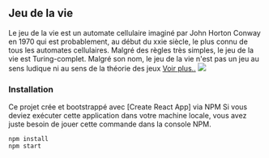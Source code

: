 
## Jeu de la vie

Le jeu de la vie est un automate cellulaire imaginé par John Horton Conway en 1970 qui est probablement, au début du xxie siècle, le plus connu de tous les automates cellulaires. Malgré des règles très simples, le jeu de la vie est Turing-complet.
Malgré son nom, le jeu de la vie n'est pas un jeu au sens ludique ni au sens de la théorie des jeux
<a target="_blank" href="https://fr.wikipedia.org/wiki/Jeu_de_la_vie">Voir plus..</a>
<img class="ui  right floated rounded image" src="https://upload.wikimedia.org/wikipedia/commons/e/e5/Gospers_glider_gun.gif">
### Installation
Ce  projet  crée et bootstrappé avec [Create React App] via NPM 
Si vous deviez exécuter cette application dans votre machine locale, vous avez juste besoin de jouer cette commande dans la console NPM.
```
npm install
npm start
```
